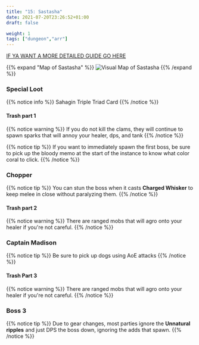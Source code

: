 ```yaml
---
title: "15: Sastasha"
date: 2021-07-20T23:26:52+01:00
draft: false

weight: 1
tags: ["dungeon","arr"]
---
```


[IF YA WANT A MORE DETAILED GUIDE GO HERE](https://ffxiv.consolegameswiki.com/wiki/Sastasha)

{{% expand "Map of Sastasha" %}}
![Visual Map of Sastasha](/images/sastasha-map.jpg)
{{% /expand %}}


### Special Loot

{{% notice info %}}
Sahagin Triple Triad Card
{{% /notice %}}


#### Trash part 1
{{% notice warning %}}
If you do not kill the clams, they will continue to spawn sparks that will annoy your healer, dps, and tank
{{% /notice %}}

{{% notice tip %}}
If you want to immediately spawn the first boss, be sure to pick up the bloody memo at the start of the instance to know what color coral to click.
{{% /notice %}}

### Chopper
{{% notice tip %}} 
You can stun the boss when it casts **Charged Whisker** to keep melee in close without paralyzing them.
{{% /notice %}}

#### Trash part 2
{{% notice warning %}}
There are ranged mobs that will agro onto your healer if you're not careful.
{{% /notice  %}}

### Captain Madison
{{% notice tip %}}
Be sure to pick up dogs using AoE attacks
{{% /notice %}}

#### Trash Part 3
{{% notice warning %}}
There are ranged mobs that will agro onto your healer if you're not careful.
{{% /notice  %}}

### Boss 3
{{% notice tip %}}
Due to gear changes, most parties ignore the **Unnatural ripples** and just DPS the boss down, ignoring the adds that spawn.
{{% /notice %}}
